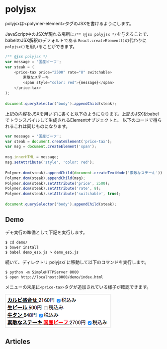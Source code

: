 # polyjsx
polyjsxは\<polymer-element\>タグのJSXを書けるようにします。

JavaScript中のJSXが現れる場所に`/** @jsx polyjsx */`を与えることで、babelのJSX解釈のデフォルトである
`React.createElement()`の代わりに`polyjsx()`を用いることができます。

```javascript
/** @jsx polyjsx */
var message = '国産ビーフ';
var steak = (
    <price-tax price="2500" rate="8" switchable>
        素敵なステーキ
        <span style="color: red">{message}</span>
    </price-tax>
);

document.querySelector('body').appendChild(steak);
```

上記の内容をJSXを用いずに書くと以下のようになります。上記のJSXをbabelでトランスパイルして生成されるElementオブジェクトと、
以下のコードで得られるこれは同じものになります。
```javascript
var message = '国産ビーフ';
var steak = document.createElement('price-tax');
var msg = document.createElement('span');

msg.innerHTML = message;
msg.setAttribute('style', 'color: red');

Polymer.dom(steak).appendChild(document.createTextNode('素敵なステーキ'));
Polymer.dom(steak).appendChild(msg);
Polymer.dom(steak).setAttribute('price', 2500);
Polymer.dom(steak).setAttribute('rate', 8);
Polymer.dom(steak).setAttribute('switchable', true);

document.querySelector('body').appendChild(steak);
```

## Demo

デモ実行の準備として下記を実行します。
```
$ cd demo/
$ bower install
$ babel demo_es6.js > demo_es5.js
```

続いて、ディレクトリ polyjsx/ に移動して以下のコマンドを実行します。
```
$ python -m SimpleHTTPServer 8000
$ open http://localhost:8000/demo/index.html
```

メニューの末尾に`<price-tax>`タグが追加されている様子が確認できます。

<img src="demo/demo.png" style="border: 1px solid #ddd;">

## Articles
